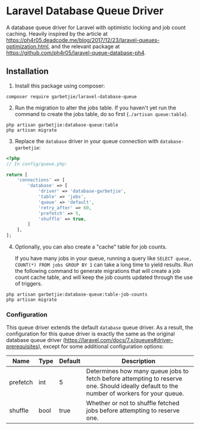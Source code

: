 # Laravel Database Queue Driver

A database queue driver for Laravel with optimistic locking and job count caching. Heavily inspired by the article at
https://ph4r05.deadcode.me/blog/2017/12/23/laravel-queues-optimization.html, and the relevant package at
https://github.com/ph4r05/laravel-queue-database-ph4. 

## Installation

1. Install this package using composer:
```
composer require garbetjie/laravel-database-queue
```

2. Run the migration to alter the jobs table.
   If you haven't yet run the command to create the jobs table, do so first (`./artisan queue:table`).
```
php artisan garbetjie:database-queue:table
php artisan migrate
```

3. Replace the `database` driver in your queue connection with `database-garbetjie`:
```php
<?php
// In config/queue.php:

return [
    'connections' => [
        'database' => [
            'driver' => 'database-garbetjie',
            'table' => 'jobs',
            'queue' => 'default',
            'retry_after' => 60,
            'prefetch' => 5,
            'shuffle' => true,
        ]
    ], 
];
```

4. Optionally, you can also create a "cache" table for job counts.
   
   If you have many jobs in your queue, running a query like `SELECT queue, COUNT(*) FROM jobs GROUP BY 1` can take a
   long time to yield results. Run the following command to generate migrations that will create a job count cache table, and will keep the job counts
   updated through the use of triggers.
```
php artisan garbetjie:database-queue:table-job-counts
php artisan migrate
```

### Configuration

This queue driver extends the default `database` queue driver. As a result, the configuration for this queue driver is
exactly the same as the original database queue driver (https://laravel.com/docs/7.x/queues#driver-prerequisites), except
for some additional configuration options:

| Name     | Type | Default | Description                                                                                                                               |
|----------|------|---------|-------------------------------------------------------------------------------------------------------------------------------------------|
| prefetch | int  | 5       | Determines how many queue jobs to fetch before attempting to reserve one. Should ideally default to the number of workers for your queue. |
| shuffle  | bool | true    | Whether or not to shuffle fetched jobs before attempting to reserve one.                                                                  |

